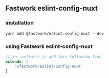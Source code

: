 ## Fastwork eslint-config-nuxt

### installation
```
yarn add @fastwork/eslint-config-nuxt --dev
```

### using Fastwork eslint-config-nuxt
```js
// in .eslintrc.js add this following line
extends: [
	'@fastwork/eslint-config-nuxt'
]
```
